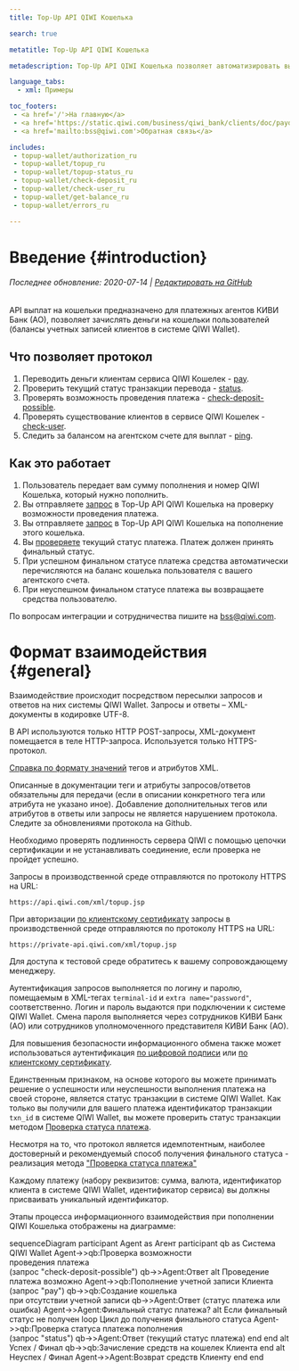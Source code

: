 ```yaml
---
title: Top-Up API QIWI Кошелька

search: true

metatitle: Top-Up API QIWI Кошелька

metadescription: Top-Up API QIWI Кошелька позволяет автоматизировать выплаты на QIWI Кошельки пользователей.

language_tabs:
  - xml: Примеры

toc_footers:
 - <a href='/'>На главную</a>
 - <a href='https://static.qiwi.com/business/qiwi_bank/clients/doc/paydealerprotocolint.pdf'>Документация PDF</a>
 - <a href='mailto:bss@qiwi.com'>Обратная связь</a>

includes:
 - topup-wallet/authorization_ru
 - topup-wallet/topup_ru
 - topup-wallet/topup-status_ru
 - topup-wallet/check-deposit_ru
 - topup-wallet/check-user_ru
 - topup-wallet/get-balance_ru
 - topup-wallet/errors_ru

---
```


# Введение {#introduction}

###### Последнее обновление: 2020-07-14 | [Редактировать на GitHub](https://github.com/QIWI-API/topup-wallet-docs/blob/master/topup-wallet_ru.html.md)

API выплат на кошельки предназначено для платежных агентов КИВИ Банк (АО), позволяет зачислять деньги на кошельки пользователей (балансы учетных записей клиентов в системе QIWI Wallet).

## Что позволяет протокол

1. Переводить деньги клиентам сервиса QIWI Кошелек - [pay](#payment).
2. Проверить текущий статус транзакции перевода - [status](#status).
3. Проверять возможность проведения платежа - [check-deposit-possible](#check-deposit).
4. Проверять существование клиентов в сервисе QIWI Кошелек - [check-user](#check-user).
5. Следить за балансом на агентском счете для выплат - [ping](#get-balance).

## Как это работает

1. Пользователь передает вам сумму пополнения и номер QIWI Кошелька, который нужно пополнить.
2. Вы отправляете [запрос](#check-deposit) в Top-Up API QIWI Кошелька на проверку  возможности проведения платежа.
3. Вы отправляете [запрос](#payment) в Top-Up API QIWI Кошелька на пополнение этого кошелька.
4. Вы [проверяете](#status) текущий статус платежа. Платеж должен принять финальный статус.
5. При успешном финальном статусе платежа средства автоматически перечисляются на баланс кошелька пользователя с вашего агентского счета.
6. При неуспешном финальном статусе платежа вы возвращаете средства пользователю.

По вопросам интеграции и сотрудничества пишите на <a href="mailto:bss@qiwi.com">bss@qiwi.com</a>.

# Формат взаимодействия {#general}

Взаимодействие происходит посредством пересылки запросов и ответов на них системы QIWI Wallet. Запросы и ответы – XML-документы в кодировке UTF-8.

В API используются только  HTTP POST-запросы, XML-документ помещается в теле HTTP-запроса. Используется только HTTPS-протокол.

[Справка по формату значений](#params-types) тегов и атрибутов XML.

<aside class="warning">
Описанные в документации теги и атрибуты запросов/ответов обязательны для передачи (если в описании конкретного тега или атрибута не указано иное). Добавление дополнительных тегов или атрибутов в ответы или запросы не является нарушением протокола. Следите за обновлениями протокола на Github.
</aside>

Необходимо проверять подлинность сервера QIWI с помощью цепочки сертификации и не устанавливать соединение, если проверка не пройдет успешно.

Запросы в производственной среде отправляются по протоколу HTTPS на URL:

`https://api.qiwi.com/xml/topup.jsp`

При авторизации [по клиентскому сертификату](#ssl-auth) запросы в производственной среде отправляются по протоколу HTTPS на URL:

`https://private-api.qiwi.com/xml/topup.jsp`

<aside class="notice">Для доступа к тестовой среде обратитесь к вашему сопровождающему менеджеру.</aside>

Аутентификация запросов выполняется по логину и паролю, помещаемым в XML-тегах `terminal-id` и `extra name="password"`, соответственно. Логин и пароль выдаются при подключении к системе QIWI Wallet. Смена пароля выполняется через сотрудников КИВИ Банк (АО) или сотрудников уполномоченного представителя КИВИ Банк (АО).

Для повышения безопасности информационного обмена также может использоваться аутентификация [по цифровой подписи](#sign-auth) или [по клиентскому сертификату](#ssl-auth).

Единственным признаком, на основе которого вы можете принимать решение о успешности или неуспешности выполнения платежа на своей стороне, является статус транзакции в системе QIWI Wallet. Как только вы получили для вашего платежа идентификатор транзакции `txn_id` в системе QIWI Wallet, вы можете проверить статус транзакции методом [Проверка статуса платежа](#status).

<aside class="warning">Несмотря на то, что протокол является идемпотентным, наиболее достоверный и рекомендуемый способ получения финального статуса - реализация метода <a href="#status">"Проверка статуса платежа"</a></aside>

Каждому платежу (набору реквизитов: сумма, валюта, идентификатор клиента в системе QIWI Wallet, идентификатор сервиса) вы должны присваивать уникальный идентификатор.

Этапы процесса информационного взаимодействия при пополнении QIWI Кошелька отображены на диаграмме:

<!--![TopUp Sequence](images/topup_flow.png)-->

<div class="mermaid">
sequenceDiagram
participant Agent as Агент
participant qb as Система QIWI Wallet
Agent->>qb:Проверка возможности<br>проведения платежа<br>(запрос "check-deposit-possible")
qb->>Agent:Ответ
alt Проведение платежа возможно
Agent->>qb:Пополнение учетной записи Клиента<br>(запрос "pay")
qb->>qb:Создание кошелька <br>при отсутствии учетной записи
qb->>Agent:Ответ (статус платежа или ошибка)
Agent->>Agent:Финальный статус платежа?
alt Если финальный статус не получен
loop Цикл до получения финального статуса
Agent->>qb:Проверка статуса платежа пополнения<br>(запрос "status")
qb->>Agent:Ответ (текущий статус платежа)
end
end
alt Успех / Финал
qb->>qb:Зачисление средств на кошелек Клиента
end
alt Неуспех / Финал
Agent->>Agent:Возврат средств Клиенту
end
end
</div>

<!--
Логическая последовательность операций при взаимодействии с системой QIWI Wallet должна соответствовать блок-схеме:

![TopUp FlowChart](/images/topup.png)
-->
